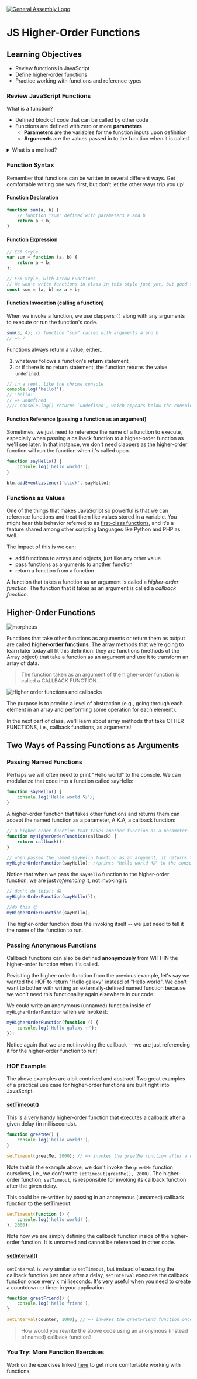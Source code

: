 [![General Assembly Logo](https://camo.githubusercontent.com/1a91b05b8f4d44b5bbfb83abac2b0996d8e26c92/687474703a2f2f692e696d6775722e636f6d2f6b6538555354712e706e67)](https://generalassemb.ly/education/web-development-immersive)

# JS Higher-Order Functions

## Learning Objectives

- Review functions in JavaScript
- Define higher-order functions
- Practice working with functions and reference types

### Review JavaScript Functions

What is a function?

- Defined block of code that can be called by other code
- Functions are defined with zero or more **parameters**
  - **Parameters** are the variables for the function inputs upon definition
  - **Arguments** are the values passed in to the function when it is called

<details>
  <summary> What is a method? </summary>
  A method is a function that is defined on an object or class. Methods begin with a <code>.</code>, since they are object-properties. For example, <code>.push()</code> and <code>.reverse()</code> are methods, specifically <code>Array</code> methods.
</details>

### Function Syntax

Remember that functions can be written in several different ways. Get comfortable writing one way first, but don't let the other ways trip you up!

#### Function Declaration

```js
function sum(a, b) {
	// function "sum" defined with parameters a and b
	return a + b;
}
```

#### Function Expression

```js
// ES5 Style
var sum = function (a, b) {
	return a + b;
};

// ES6 Style, with Arrow Functions
// We won't write functions in class in this style just yet, but good to know it exists!
const sum = (a, b) => a + b;
```

#### Function Invocation (calling a function)

When we invoke a function, we use clappers `()` along with any arguments to execute or run the function's code.

```js
sum(3, 4); // function "sum" called with arguments a and b
// => 7
```

Functions always return a value, either...

1. whatever follows a function's **return** statement
2. or if there is no return statement, the function returns the value
   `undefined`.

```js
// in a repl, like the chrome console
console.log('hello!');
// 'hello!'
// => undefined
//// console.log() returns `undefined`, which appears below the console-logged message because the console.log() method is not given a RETURN VALUE
```

#### Function Reference (passing a function as an argument)

Sometimes, we just need to reference the name of a function to execute, especially when passing a callback function to a higher-order function as we'll see later. In that instance, we don't need clappers as the higher-order function will run the function when it's called upon.

```js
function sayHello() {
	console.log('hello world!');
}

btn.addEventListener('click', sayHello);
```

<!-- #### How to Convert to Arrow Syntax

We can convert an existing JavaScript function to use the arrow syntax with the
following steps.

1. Remove the `function` keyword
2. Add an arrow (`=>`) between the function parameters `()` and the opening
   brace `{`

```js
// Without arrow syntax
const helloWorld = function () {
	console.log('Hello World!');
};

// Using arrow syntax
const helloWorld = () => {
	console.log('Hello World!');
};
```

##### Single Expression Implicit Return

Arrow functions bodies that are a single expression have an added benefit, an
implicit return. This means that arrow function bodies without `{}` return the
value of the expression without needing to use `return`.

```js
// Without arrow syntax
const add = function (x, y) {
	return x + y;
};

// Using arrow syntax with an explicit return
const add = (x, y) => {
	return x + y;
};

// Using arrow syntax with an implicit return
const add = (x, y) => x + y;
```

### Arrow Function Caveats

Arrow Functions have a few caveats.

Arrow functions:

- **cannot** be used as a Constructor (`new` does not bind `this`, no
  `prototype` property). This might not mean a lot now, but when we learn about Object-Oriented Programming, this will be handy to remember!
- always have a lexically bound `this` (check out this [article](https://www.freecodecamp.org/news/learn-es6-the-dope-way-part-ii-arrow-functions-and-the-this-keyword-381ac7a32881/#:~:text=While%20in%20ES5%20'this'%20referred,method%20or%20the%20object%20itself.) to learn more about what that means).
- cannot use `arguments` key word ([learn more about `arguments`](https://developer.mozilla.org/en-US/docs/Web/JavaScript/Reference/Functions/arguments))

### You Try Exercise: Converting To Arrow Syntax

Now it's your turn. Convert the function below to use arrow syntax. The exercises are linked in [lib/script.js](./lib/script.js).

```javascript
// Starting function
const isEven = function (num) {
	return num % 2 === 0;
};

console.log('Is 1 even?', isEven(1));
console.log('Is 2 even?', isEven(2));

// Rewrite the isEven function using arrow syntax in the space below.

//Starting function
function add(num1, num2) {
	return num1 + num2;
}

console.log('What is 3 + 4?', add(3, 4));
console.log('What is 7 + 5?', add(7, 5));

// Rewrite the add function using arrow syntax in the space below. Try to write an implicit return! :)
```
 -->

### Functions as Values

One of the things that makes JavaScript so powerful is that we can reference
functions and treat them like values stored in a variable. You might hear this behavior referred to as [first-class functions](https://developer.mozilla.org/en-US/docs/Glossary/First-class_Function), and it's a feature shared among other scripting languages like Python and PHP as well.

The impact of this is we can:

- add functions to arrays and objects, just like any other value
- pass functions as arguments to another function
- return a function from a function
<!-- 
> 1. Create an array and add a function to it in the first index. How do you
>    invoke it?

<details>
<summary>Example</summary>
<code>
let arr = [
  1,
  function() {
    return 'Hello World';
  },
  2,
  3
];

console.log(arr[1]());
</code>

</details>

> 2. Create a function that takes a function as an argument. How do you invoke
>    it?

<details>
<summary>Example</summary>
<code> function whatShouldISay(func) {
  return func();
}

function sayHello() {
return 'Hello!!!!';
}

console.log(whatShouldISay(sayHello));
</code>

</details>

> 3. Create a function that returns another function. How do you invoke them?

<details>
<summary>Example</summary>
<code>
function sayHello() {
  return 'Hello World';
}

function higherOrderFunction(callback) {
return callBack();
}

console.log(higherOrderFunction(sayHello));
</code>

</details>

<br> -->

A function that takes a function as an argument is called a _higher-order function._ The function that it takes as an argument is called a _callback function_.

## Higher-Order Functions

![morpheus](https://media.git.generalassemb.ly/user/21811/files/0896a280-6997-11eb-8a87-4d41c3783550)

Functions that take other functions as arguments or return them as output are
called **higher-order functions**. The array methods that we're going to learn later
today all fit this definition: they are functions (methods of the Array object)
that take a function as an argument and use it to transform an array of data.

> The function taken as an argument of the higher-order function is called a CALLBACK FUNCTION.

![Higher order functions and callbacks](https://media.git.generalassemb.ly/user/21811/files/c79e8e00-6996-11eb-98dd-3768c8c02827)

The purpose is to provide a level of abstraction (e.g., going through each element in an array and performing some operation for each element).

In the next part of class, we'll learn about array methods that take OTHER FUNCTIONS, i.e., callback functions, as arguments!

## Two Ways of Passing Functions as Arguments

### Passing Named Functions

Perhaps we will often need to print "Hello world" to the console. We can modularize that code into a function called sayHello:

```js
function sayHello() {
	console.log('Hello world 🪐');
}
```

A higher-order function that takes other functions and returns them can accept the named function as a parameter, A.K.A, a callback function:

```js
// a higher-order function that takes another function as a parameter
function myHigherOrderFunction(callback) {
	return callback();
}

// when passed the named sayHello function as an argument, it returns the callback function
myHigherOrderFunction(sayHello); //prints "Hello world 🪐" to the console
```

Notice that when we pass the `sayHello` function to the higher-order function, we are just _referencing_ it, not invoking it.

```js
// don't do this!! 😱
myHigherOrderFunction(sayHello());

//do this 😌
myHigherOrderFunction(sayHello);
```

The higher-order function does the invoking itself -- we just need to tell it the name of the function to run.

### Passing Anonymous Functions

Callback functions can also be defined **anonymously** from WITHIN the higher-order function when it's called.

Revisiting the higher-order function from the previous example, let's say we wanted the HOF to return "Hello galaxy" instead of "Hello world". We don't want to bother with writing an externally-defined named function because we won't need this functionality again elsewhere in our code.

We could write an anonymous (unnamed) function inside of `myHigherOrderFunction` when we invoke it:

```js
myHigherOrderFunction(function () {
	console.log('Hello galaxy ✨');
});
```

<!-- This looks even cleaner with ES6 arrow function syntax:

```js
myHigherOrderFunction(() => console.log('Hello galaxy ✨'));
``` -->

Notice again that we are not invoking the callback -- we are just referencing it for the higher-order function to run!

### HOF Example

The above examples are a bit contrived and abstract! Two great examples of a practical use case for higher-order functions are built right into JavaScript.

#### [setTimeout()](https://developer.mozilla.org/en-US/docs/Web/API/setTimeout)

This is a very handy higher-order function that executes a callback after a given delay (in milliseconds).

```javascript
function greetMe() {
	console.log('hello world!');
}

setTimeout(greetMe, 2000); // => invokes the greetMe function after a delay of 2 seconds
```

Note that in the example above, we don't invoke the `greetMe` function ourselves, i.e., we don't write `setTimeout(greetMe(), 2000)`. The higher-order function, `setTimeout`, is responsible for invoking its callback function after the given delay.

This could be re-written by passing in an anonymous (unnamed) callback function to the setTimeout:

```js
setTimeout(function () {
	console.log('hello world!');
}, 2000);
```

Note how we are simply defining the callback function inside of the higher-order function. It is unnamed and cannot be referenced in other code.

#### [setInterval()](https://developer.mozilla.org/en-US/docs/Web/API/setInterval)

`setInterval` is very similar to `setTimeout`, but instead of executing the callback function just once after a delay, `setInterval` executes the callback function once every x milliseconds. It's very useful when you need to create a countdown or timer in your application.

```javascript
function greetFriend() {
	console.log('hello friend');
}

setInterval(counter, 1000); // => invokes the greetFriend function once every second (forever!)
```

> How would you rewrite the above code using an anonymous (instead of named) callback function?

### You Try: More Function Exercises

Work on the exercises linked [here](./lib/exercises.js) to get more comfortable working with functions.
